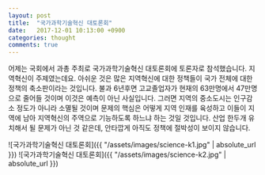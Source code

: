 ```yaml
---
layout: post
title:  "국가과학기술혁신 대토론회"
date:   2017-12-01 10:13:00 +0900
categories: thought
comments: true
---
```

어제는 국회에서 과총 주최로 국가과학기술혁신 대토론회에 토론자로 참석했습니다. 지역혁신이 주제였는데요. 아쉬운 것은 많은 지역혁신에 대한 정책들이 국가 전체에 대한 정책의 축소판이라는 것입니다. 불과 6년후면 고교졸업자가 현재의 63만명에서 47만명으로 줄어들 것이며 이것은 예측이 아닌 사실입니다. 그러면 지역의 중소도시는 인구감소 정도가 아니라 소멸될 것이며 문제의 핵심은 어떻게 지역 인재를 육성하고 이들이 지역에 남아 지역혁신의 주역으로 기능하도록 하느냐 하는 것일 것입니다. 산업 한두개 유치해서 될 문제가 아닌 것 같은데, 안타깝게 아직도 정책에 절박성이 보이지 않습니다.

![국가과학기술혁신 대토론회]({{ "/assets/images/science-k1.jpg" | absolute_url }})
![국가과학기술혁신 대토론회]({{ "/assets/images/science-k2.jpg" | absolute_url }})
